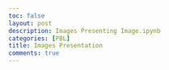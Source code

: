```yaml
---
toc: false
layout: post
description: Images Presenting Image.ipynb
categories: [PBL]
title: Images Presentation
comments: true
---
```


